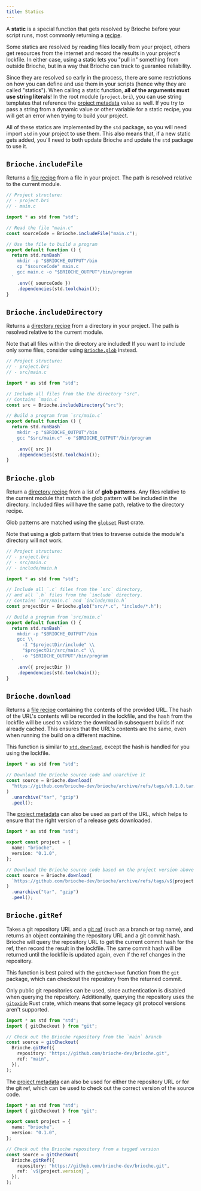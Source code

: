 ```yaml
---
title: Statics
---
```


A **static** is a special function that gets resolved by Brioche before your script runs, most commonly returning a [recipe](/docs/core-concepts/recipes).

Some statics are resolved by reading files locally from your project, others get resources from the internet and record the results in your project's lockfile. In either case, using a static lets you "pull in" something from outside Brioche, but in a way that Brioche can track to guarantee reliability.

Since they are resolved so early in the process, there are some restrictions on how you can define and use them in your scripts (hence why they are called "statics"). When calling a static function, **all of the arguments must use string literals**! In the root module (`project.bri`), you can use string templates that reference the [project metadata](/docs/core-concepts/projects#project-metadata) value as well. If you try to pass a string from a dynamic value or other variable for a static recipe, you will get an error when trying to build your project.

All of these statics are implemented by the `std` package, so you will need import `std` in your project to use them. This also means that, if a new static gets added, you'll need to both update Brioche and update the `std` package to use it.

## `Brioche.includeFile`

Returns a [file recipe](/docs/core-concepts/recipes#stdfile) from a file in your project. The path is resolved relative to the current module.

```typescript
// Project structure:
// - project.bri
// - main.c

import * as std from "std";

// Read the file "main.c"
const sourceCode = Brioche.includeFile("main.c");

// Use the file to build a program
export default function () {
  return std.runBash`
    mkdir -p "$BRIOCHE_OUTPUT"/bin
    cp "$sourceCode" main.c
    gcc main.c -o "$BRIOCHE_OUTPUT"/bin/program
  `
    .env({ sourceCode })
    .dependencies(std.toolchain());
}
```

## `Brioche.includeDirectory`

Returns a [directory recipe](/docs/core-concepts/recipes#stddirectory) from a directory in your project. The path is resolved relative to the current module.

Note that all files within the directory are included! If you want to include only some files, consider using [`Brioche.glob`](#briocheglob) instead.

```typescript
// Project structure:
// - project.bri
// - src/main.c

import * as std from "std";

// Include all files from the the directory "src".
// Contains `main.c`
const src = Brioche.includeDirectory("src");

// Build a program from `src/main.c`
export default function () {
  return std.runBash`
    mkdir -p "$BRIOCHE_OUTPUT"/bin
    gcc "$src/main.c" -o "$BRIOCHE_OUTPUT"/bin/program
  `
    .env({ src })
    .dependencies(std.toolchain());
}
```

## `Brioche.glob`

Return a [directory recipe](/docs/core-concepts/recipes#stddirectory) from a list of **glob patterns**. Any files relative to the current module that match the glob pattern will be included in the directory. Included files will have the same path, relative to the directory recipe.

Glob patterns are matched using the [`globset`](https://docs.rs/globset/0.4.14/globset/index.html) Rust crate.

Note that using a glob pattern that tries to traverse outside the module's directory will not work.

```typescript
// Project structure:
// - project.bri
// - src/main.c
// - include/main.h

import * as std from "std";

// Include all `.c` files from the `src` directory,
// and all `.h` files from the `include` directory.
// Contains `src/main.c` and `include/main.h`
const projectDir = Brioche.glob("src/*.c", "include/*.h");

// Build a program from `src/main.c`
export default function () {
  return std.runBash`
    mkdir -p "$BRIOCHE_OUTPUT"/bin
    gcc \\
      -I "$projectDir/include" \\
      "$projectDir/src/main.c" \\
      -o "$BRIOCHE_OUTPUT"/bin/program
  `
    .env({ projectDir })
    .dependencies(std.toolchain());
}
```

## `Brioche.download`

Returns a [file recipe](/docs/core-concepts/recipes#stdfile) containing the contents of the provided URL. The hash of the URL's contents will be recorded in the lockfile, and the hash from the lockfile will be used to validate the download in subsequent builds if not already cached. This ensures that the URL's contents are the same, even when running the build on a different machine.

This function is similar to [`std.download`](/docs/core-concepts/recipes#stddownload), except the hash is handled for you using the lockfile.

```typescript
import * as std from "std";

// Download the Brioche source code and unarchive it
const source = Brioche.download(
  "https://github.com/brioche-dev/brioche/archive/refs/tags/v0.1.0.tar.gz",
)
  .unarchive("tar", "gzip")
  .peel();
```

The [project metadata](/docs/core-concepts/projects#project-metadata) can also be used as part of the URL, which helps to ensure that the right version of a release gets downloaded.

```typescript
import * as std from "std";

export const project = {
  name: "brioche",
  version: "0.1.0",
};

// Download the Brioche source code based on the project version above
const source = Brioche.download(
  `https://github.com/brioche-dev/brioche/archive/refs/tags/v${project.version}.tar.gz`,
)
  .unarchive("tar", "gzip")
  .peel();
```

## `Brioche.gitRef`

Takes a git repository URL and a [git ref](https://git-scm.com/book/en/v2/Git-Internals-Git-References) (such as a branch or tag name), and returns an object containing the repository URL and a git commit hash. Brioche will query the repository URL to get the current commit hash for the ref, then record the result in the lockfile. The same commit hash will be returned until the lockfile is updated again, even if the ref changes in the repository.

This function is best paired with the `gitCheckout` function from the `git` package, which can checkout the repository from the returned commit.

Only public git repositories can be used, since authentication is disabled when querying the repository. Additionally, querying the repository uses the [`gitoxide`](https://github.com/Byron/gitoxide) Rust crate, which means that some legacy git protocol versions aren't supported.

```typescript
import * as std from "std";
import { gitCheckout } from "git";

// Check out the Brioche repository from the `main` branch
const source = gitCheckout(
  Brioche.gitRef({
    repository: "https://github.com/brioche-dev/brioche.git",
    ref: "main",
  }),
);
```

The [project metadata](/docs/core-concepts/projects#project-metadata) can also be used for either the repository URL or for the git ref, which can be used to check out the correct version of the source code.

```typescript
import * as std from "std";
import { gitCheckout } from "git";

export const project = {
  name: "brioche",
  version: "0.1.0",
};

// Check out the Brioche repository from a tagged version
const source = gitCheckout(
  Brioche.gitRef({
    repository: "https://github.com/brioche-dev/brioche.git",
    ref: `v${project.version}`,
  }),
);
```
